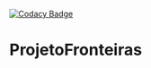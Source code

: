 [![Codacy Badge](https://api.codacy.com/project/badge/Grade/1fde22d6d46a433986d24728f2eebac5)](https://www.codacy.com?utm_source=github.com&amp;utm_medium=referral&amp;utm_content=7Backwards/ProjetoFronteiras&amp;utm_campaign=Badge_Grade)

# ProjetoFronteiras
